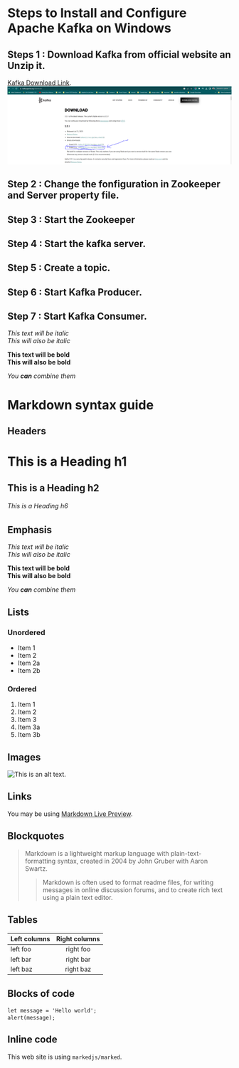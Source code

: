 # Steps to Install and Configure Apache Kafka on Windows

## Steps 1 : Download Kafka from official website an Unzip it.
[Kafka Download Link](https://kafka.apache.org/downloads).
![This is an alt text.](/images/pic_1.PNG "This is a sample image.")

## Step 2 : Change the fonfiguration in Zookeeper and Server property file.


## Step 3 : Start the Zookeeper


## Step 4 : Start the kafka server.


## Step 5 : Create a topic.


## Step 6 : Start Kafka Producer.


## Step 7 : Start Kafka Consumer.

*This text will be italic*  
_This will also be italic_

**This text will be bold**  
__This will also be bold__

_You **can** combine them_







# Markdown syntax guide

## Headers

# This is a Heading h1
## This is a Heading h2 
###### This is a Heading h6

## Emphasis

*This text will be italic*  
_This will also be italic_

**This text will be bold**  
__This will also be bold__

_You **can** combine them_

## Lists

### Unordered

* Item 1
* Item 2
* Item 2a
* Item 2b

### Ordered

1. Item 1
1. Item 2
1. Item 3
  1. Item 3a
  1. Item 3b

## Images

![This is an alt text.](/image/sample.png "This is a sample image.")

## Links

You may be using [Markdown Live Preview](https://markdownlivepreview.com/).

## Blockquotes

> Markdown is a lightweight markup language with plain-text-formatting syntax, created in 2004 by John Gruber with Aaron Swartz.
>
>> Markdown is often used to format readme files, for writing messages in online discussion forums, and to create rich text using a plain text editor.

## Tables

| Left columns  | Right columns |
| ------------- |:-------------:|
| left foo      | right foo     |
| left bar      | right bar     |
| left baz      | right baz     |

## Blocks of code

```
let message = 'Hello world';
alert(message);
```

## Inline code

This web site is using `markedjs/marked`.
